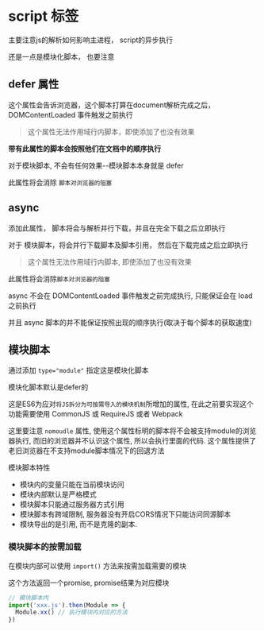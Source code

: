 
# script 标签

主要注意js的解析如何影响主进程， script的异步执行

还是一点是模块化脚本， 也要注意


## defer 属性

这个属性会告诉浏览器，这个脚本打算在document解析完成之后，DOMContentLoaded 事件触发之前执行

> 这个属性无法作用域行内脚本，即使添加了也没有效果

**带有此属性的脚本会按照他们在文档中的顺序执行**

对于模块脚本, 不会有任何效果--模块脚本本身就是 defer

此属性将会消除 `脚本对浏览器的阻塞`

## async 

添加此属性， 脚本将会与解析并行下载，并且在完全下载之后立即执行

对于 模块脚本，将会并行下载脚本及脚本引用， 然后在下载完成之后立即执行

> 这个属性无法作用域行内脚本, 即使添加了也没有效果

此属性将会消除`脚本对浏览器的阻塞`

async 不会在 DOMContentLoaded 事件触发之前完成执行, 只能保证会在 load 之前执行

并且 async 脚本的并不能保证按照出现的顺序执行(取决于每个脚本的获取速度)



## 模块脚本

通过添加 `type="module"` 指定这是模块化脚本

模块化脚本默认是defer的

这是ES6为应对`将JS拆分为可按需导入的模块机制`所增加的属性, 在此之前要实现这个功能需要使用 CommonJS 或 RequireJS 或者 Webpack

这里要注意 `nomoudle` 属性, 使用这个属性标明的脚本将不会被支持module的浏览器执行, 而旧的浏览器并不认识这个属性, 所以会执行里面的代码. 这个属性提供了老旧浏览器在不支持module脚本情况下的回退方法

模块脚本特性
+ 模块内的变量只能在当前模块访问
+ 模块内部默认是严格模式
+ 模块脚本只能通过服务器方式引用
+ 模块脚本有跨域限制, 服务器没有开启CORS情况下只能访问同源脚本
+ 模块导出的是引用, 而不是克隆的副本. 

### 模块脚本的按需加载

在模块内部可以使用 `import()` 方法来按需加载需要的模块

这个方法返回一个promise, promise结果为对应模块

```js
// 模块脚本内
import('xxx.js').then(Module => {
  Module.xx() // 执行模块内对应的方法
})
```